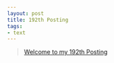 ```yaml
---
layout: post
title: 192th Posting
tags: 
- text
---
```


> [Welcome to my 192th Posting](https://janghan-kor.tistory.com/897)

